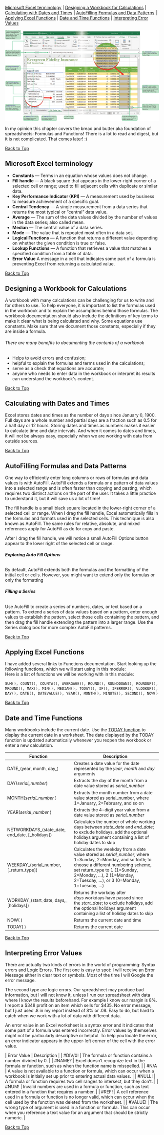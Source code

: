 <!--M03 Lecture-->
[](#top)
[Microsoft Excel terminology](#microsoft-excel-terminology) | [Designing a Workbook for Calculations](#designing-a-workbook-for-calculations) | [Calculating with Dates and Times](#calculating-with-dates-and-times) | [AutoFilling Formulas and Data Patterns](#autofilling-formulas-and-data-patterns) | [Applying Excel Functions](#applying-excel-functions) | [Date and Time Functions](#date-and-time-functions) | [Interpreting Error Values](#interpreting-error-values) 

![Session 3.1 Visual Overview: Formulas and Functions](../images/modules/M03/Session%203-1.png)

In my opinion this chapter covers the bread and butter aka foundation of spreadsheets: Formulas and Functions! There is a lot to read and digest, but it is not complicated. That comes later! :)

[Back to Top](#top)

## [](#microsoft-excel-terminology)Microsoft Excel terminology

*   **Constants** — Terms in an equation whose values does not change.
*   **Fill handle** — A black square that appears in the lower-right corner of a selected cell or range; used to fill adjacent cells with duplicate or similar data.
*   **Key Performance Indicator (KPI)** — A measurement used by business to measure achievement of a specific goal.
*   **Central Tendency** — A single measurement from a data series that returns the most typical or “central” data value.
*   **Average** — The sum of the data values divided by the number of values in the data series; also called mean.
*   **Median** — The central value of a data series.
*   **Mode** — The value that is repeated most often in a data set.
*   **Logical Functions** — A function that returns a different value depending on whether the given condition is true or false.
*   **Lookup Functions** — A function that retrieves a value that matches a specified condition from a table of data.
*   **Error Value** A message in a cell that indicates some part of a formula is preventing Excel from returning a calculated value.

[Back to Top](#top)

## [](#designing-a-workbook-for-calculations)Designing a Workbook for Calculations

A workbook with many calculations can be challenging for us to write and for others to use. To help everyone, it is important to list the formulas used in the workbook and to explain the assumptions behind those formulas. The workbook documentation should also include the definitions of key terms to make it clear what is being calculated and why. Some equations use constants. Make sure that we document those constants, especially if they are inside a formula.

###### There are many benefits to documenting the contents of a workbook

*   Helps to avoid errors and confusion;
*   helpful to explain the formulas and terms used in the calculations;
*   serve as a check that equations are accurate;
*   anyone who needs to enter data in the workbook or interpret its results can understand the workbook's content.

[Back to Top](#top)

## [](#calculating-with-dates-and-times)Calculating with Dates and Times

Excel stores dates and times as the number of days since January 0, 1900\. Full days are a whole number and partial days are a fraction such as 0.5 for a half day or 12 hours. Storing dates and times as numbers makes it easier to calculate time and date intervals. And when it comes to dates and times, it will not be always easy, especially when we are working with data from outside sources.

[Back to Top](#top)

## [](#autofilling-formulas-and-data-patterns)AutoFilling Formulas and Data Patterns

One way to efficiently enter long columns or rows of formulas and data values is with AutoFill. AutoFill extends a formula or a pattern of data values into a selected range and is often faster than copying and pasting, which requires two distinct actions on the part of the user. It takes a little practice to understand it, but it will save us a lot of time!

The fill handle is a small black square located in the lower-right corner of a selected cell or range. When I drag the fill handle, Excel automatically fills in the formulas and formats used in the selected cells. This technique is also known as AutoFill. The same rules for relative, absolute, and mixed references apply for AutoFill as do for copy and paste.

After I drag the fill handle, we will notice a small AutoFill Options button appear to the lower right of the selected cell or range.

###### **Exploring Auto Fill Options**

By default, AutoFill extends both the formulas and the formatting of the initial cell or cells. However, you might want to extend only the formulas or only the formatting

###### **Filling a Series**

Use AutoFill to create a series of numbers, dates, or text based on a pattern. To extend a series of data values based on a pattern, enter enough values to establish the pattern, select those cells containing the pattern, and then drag the fill handle extending the pattern into a larger range. Use the Series dialog box for more complex AutoFill patterns.

[Back to Top](#top)

## [](#applying-excel-functions)Applying Excel Functions

I have added several links to Functions documentation. Start looking up the following functions, which we will start using in this module:  
Here is a list of functions we will be working with in this module:

    SUM(), COUNT(), COUNTA(), AVERGAGE(), ROUND(), ROUNDDOWN(), ROUNDUP(), MROUND(), MAX(), MIN(), MEDIAN(), TODAY(), IF(), IFERROR(), VLOOKUP(), DAY(), DATE(), DATEVALUE(), YEAR(), MONTH(), MINUTE(), SECOND(), NOW()

[Back to Top](#top)

## [](#date-and-time-functions)Date and Time Functions

Many workbooks include the current date. Use the [TODAY function](https://support.microsoft.com/en-us/office/today-function-5eb3078d-a82c-4736-8930-2f51a028fdd9) to display the current date in a worksheet. The date displayed by the TODAY function is updated automatically whenever you reopen the workbook or enter a new calculation.

| Function | Description |
|--------|--------|
| DATE_(year, month, day_) | Creates a date value for the date represented by the _year, month_ and _day_ arguments |
| DAY(_serial_number_) | Extracts the day of the month from a date value stored as _serial_number_ |
| MONTH(_serial_number_ ) | Extracts the month number from a date value stored as serial_number, where 1=January, 2=February, and so on |
| YEAR(_serial_number_ ) | Extracts the 4-digit year value from a date value stored as _serial_number_ |
| NETWORKDAYS_(state_date, end_date, [_holidays]) | Calculates the number of whole working days between _state_date_ and _end_date_; to exclude holidays, add the optional holidays argument containing a list of holiday dates to skip  |
| WEEKDAY_(serial_number, [_return_type]) | Calculates the weekday from a date value stored as _serial_number_, where 1=Sunday, 2=Monday, and so forth; to choose a different numbering scheme, set return_type to 1 (1=Sunday, 2=Monday, …), 2 (1=Monday, 2=Tuesday, …), or 3 (0=Monday, 1=Tuesday, …) |
| WORKDAY_(start_date, days,_ [holidays]) | Returns the workday after _days_ workdays have passed since the _start_date_; to exclude holidays, add the optional holidays argument containing a list of holiday dates to skip
| NOW( ) | Returns the current date and time |
| TODAY( ) | Returns the current date |

[Back to Top](#top)

## [](#interpreting-error-values)Interpreting Error Values

There are actually two kinds of errors in the world of programming: Syntax errors and Logic Errors. The first one is easy to spot: I will receive an Error Message either in clear text or symbols. Most of the time I will Google the error message.

The second type are logic errors. Our spreadsheet may produce bad information, but I will not know it, unless I run our spreadsheet with data where I know the results beforehand. For example I know our margin is 8%. I report a $348 profit on an item which sells for $435\. No error message, but I just used .8 in my report instead of 8% or .08\. Easy to do, but hard to catch when we work with a lot of data with different data.

An error value in an Excel worksheet is a syntax error and it indicates that some part of a formula was entered incorrectly. Error values by themselves might not be particularly descriptive or helpful. To help you locate the error, an error indicator appears in the upper-left corner of the cell with the error value.

| Error Value | Description |
| #DIV/0! | The formula or function contains a number divided by 0. |
| #NAME? | Excel doesn’t recognize text in the formula or function, such as when the function name is misspelled. |
| #N/A | A value is not available to a function or formula, which can occur when a workbook is initially set up prior to entering actual data values. |
| #NULL! | A formula or function requires two cell ranges to intersect, but they don’t. |
| #NUM! | Invalid numbers are used in a formula or function, such as text entered in a function that requires a number. |
| #REF! | A cell reference used in a formula or function is no longer valid, which can occur when the cell used by the function was deleted from the worksheet. |
| #VALUE! | The wrong type of argument is used in a function or formula. This can occur when you reference a text value for an argument that should be strictly numeric. |

[Back to Top](#top)

